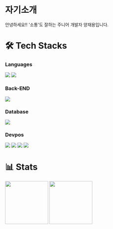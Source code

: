 # 자기소개
안녕하세요!! '소통'도 잘하는 주니어 개발자 양재용입니다.



# 🛠 Tech Stacks

### Languages 
  <img src="https://img.shields.io/badge/python-3670A0?style=for-the-badge&logo=python&logoColor=ffdd54"/> <img src="https://img.shields.io/badge/java-%23ED8B00.svg?style=for-the-badge&logo=openjdk&logoColor=white"/>

### Back-END
<img src="https://img.shields.io/badge/spring-%236DB33F.svg?style=for-the-badge&logo=spring&logoColor=white">

### Database
<img src="https://img.shields.io/badge/mysql-%2300f.svg?style=for-the-badge&logo=mysql&logoColor=white"/>

### Devpos
<img src="https://img.shields.io/badge/AWS-%23FF9900.svg?style=for-the-badge&logo=amazon-aws&logoColor=white"> <img src="https://img.shields.io/badge/docker-%230db7ed.svg?style=for-the-badge&logo=docker&logoColor=white"> <img src="https://img.shields.io/badge/Ubuntu-E95420?style=for-the-badge&logo=ubuntu&logoColor=white"> <img src="https://img.shields.io/badge/nginx-%23009639.svg?style=for-the-badge&logo=nginx&logoColor=white">



# 📊 Stats
<div>
<img height="140" src="https://github-readme-stats.vercel.app/api?username=yjy8501&show_icons=true&theme=tokyonight">
<img height="140" src="http://mazassumnida.wtf/api/v2/generate_badge?boj=yjy8501">
</div>
